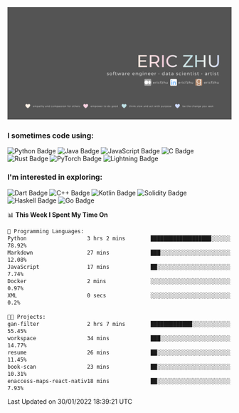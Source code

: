 <!-- # Hey there! <img src="https://raw.githubusercontent.com/ericfzhu/ericfzhu/master/assets/wave.gif" width="30px"> -->

![](assets/banner.png)

<!-- Welcome to my Github profile! You can also find me at these sites below :) -->

[//]: <> (Some of the badges here are just for my own motivation purposes.)

<!-- [![Linkedin Badge](https://img.shields.io/badge/-ericfzhu-0A66C2?logo=linkedin&style=flat)](https://linkedin.com/in/ericfzhu/)
[![Medium Badge](https://img.shields.io/badge/-ericfzhu-000000?logo=medium&logoColor=white&style=flat)](https://medium.com/@ericfzhu)
[![goodreads Badge](https://img.shields.io/badge/-ericfzhu-372213?logo=goodreads&logoColor=white&style=flat)](https://goodreads.com/ericfzhu)
[![Kaggle Badge](https://img.shields.io/badge/-ericzfhu-20BEFF?logo=kaggle&logoColor=white&style=flat)](https://kaggle.com/ericfzhu)
[![LeetCode Badge](https://img.shields.io/badge/-ericfzhu-FFA116?logo=leetcode&logoColor=white&style=flat)](https://leetcode.com/ericfzhu/)
[![datacamp Badge](https://img.shields.io/badge/-ericfzhu-03EF62?logo=datacamp&logoColor=white&style=flat)](https://datacamp.com/profile/ericfzhu) -->

<!-- 
### My values

:blue_heart: Empathy and compassion for others

:purple_heart: Empower to do good

:green_heart: Think slow and act with purpose

:heart: Be the change you seek -->

### I sometimes code using:
<!-- 
#### Languages: -->

![Python Badge](https://img.shields.io/badge/-Python-14354C?logo=python&logoColor=white&style=flat)
![Java Badge](https://img.shields.io/badge/-Java-007396?logo=java&logoColor=white&style=flat)
![JavaScript Badge](https://img.shields.io/badge/-JavaScript-323330?logo=javascript&logoColor=F7DF1E&style=flat)
![C Badge](https://img.shields.io/badge/C-%2300599C.svg?logo=c&logoColor=white&style=flat)
![Rust Badge](https://img.shields.io/badge/-Rust-000000?logo=rust&style=flat)
![PyTorch Badge](https://img.shields.io/badge/-PyTorch-EE4C2C?logo=PyTorch&logoColor=white&style=flat)
![Lightning Badge](https://img.shields.io/badge/-Lightning-792EE5?logo=pytorch-lightning&logoColor=white&style=flat)
<!-- ![TypeScript Badge](https://img.shields.io/badge/-TypeScript-3178C6?logo=typescript&logoColor=white&style=flat) -->

<!-- 
#### Databases:

![Postgres Badge](https://img.shields.io/badge/-Postgres-316192?logo=postgresql&logoColor=white&style=flat)
![SQLite Badge](https://img.shields.io/badge/-SQLite-07405e?logo=sqlite&logoColor=white&style=flat)
![MongoDB Badge](https://img.shields.io/badge/-MongoDB-47A248?logo=mongodb&logoColor=white&style=flat) -->

<!-- #### Data Science / Machine Learning:

![pandas Badge](https://img.shields.io/badge/-pandas-150458?logo=pandas&logoColor=white&style=flat)
![NumPy Badge](https://img.shields.io/badge/-NumPy-013243?logo=numpy&logoColor=white&style=flat)
![scikit-learn Badge](https://img.shields.io/badge/-scikit%20learn-F7931E?logo=scikit-learn&logoColor=white&style=flat)
![TensorFlow Badge](https://img.shields.io/badge/-TensorFlow-FF6F00?logo=tensorflow&logoColor=white&style=flat)
![Keras Badge](https://img.shields.io/badge/-Keras-D00000?logo=Keras&logoColor=white&style=flat) -->

### I'm interested in exploring:

![Dart Badge](https://img.shields.io/badge/-Dart-0175C2?logo=dart&style=flat)
![C++ Badge](https://img.shields.io/badge/-C++-00599C?logo=c%2B%2B&logoColor=white&style=flat)
![Kotlin Badge](https://img.shields.io/badge/-Kotlin-7F52FF?logo=kotlin&logoColor=white&style=flat)
![Solidity Badge](https://img.shields.io/badge/-Solidity-363636?logo=solidity&logoColor=white&style=flat)
![Haskell Badge](https://img.shields.io/badge/-Haskell-5D4F85?logo=haskell&logoColor=white&style=flat)
![Go Badge](https://img.shields.io/badge/-Go-00ADD8?logo=go&logoColor=white&style=flat)

<!--START_SECTION:waka-->
📊 **This Week I Spent My Time On** 

```text
💬 Programming Languages: 
Python                   3 hrs 2 mins        ███████████████████░░░░░░   78.92% 
Markdown                 27 mins             ███░░░░░░░░░░░░░░░░░░░░░░   12.08% 
JavaScript               17 mins             ██░░░░░░░░░░░░░░░░░░░░░░░   7.74% 
Docker                   2 mins              ░░░░░░░░░░░░░░░░░░░░░░░░░   0.97% 
XML                      0 secs              ░░░░░░░░░░░░░░░░░░░░░░░░░   0.2%

🐱‍💻 Projects: 
gan-filter               2 hrs 7 mins        █████████████░░░░░░░░░░░░   55.45% 
workspace                34 mins             ███░░░░░░░░░░░░░░░░░░░░░░   14.77% 
resume                   26 mins             ██░░░░░░░░░░░░░░░░░░░░░░░   11.45% 
book-scan                23 mins             ██░░░░░░░░░░░░░░░░░░░░░░░   10.31% 
enaccess-maps-react-nativ18 mins             ██░░░░░░░░░░░░░░░░░░░░░░░   7.93%

```


 Last Updated on 30/01/2022 18:39:21 UTC
<!--END_SECTION:waka-->
